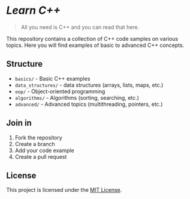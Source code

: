 # _Learn C++_

> All you need is C++ and you can read that here.

This repository contains a collection of C++ code samples on various topics. Here you will find examples of basic to advanced C++ concepts.

## Structure

- `basics/` - Basic C++ examples
- `data_structures/` - data structures (arrays, lists, maps, etc.)
- `oop/` - Object-oriented programming
- `algorithms/` - Algorithms (sorting, searching, etc.)
- `advanced/` - Advanced topics (multithreading, pointers, etc.)

## Join in

1. Fork the repository
2. Create a branch
3. Add your code example
4. Create a pull request

## License

This project is licensed under the [MIT License](LICENSE).